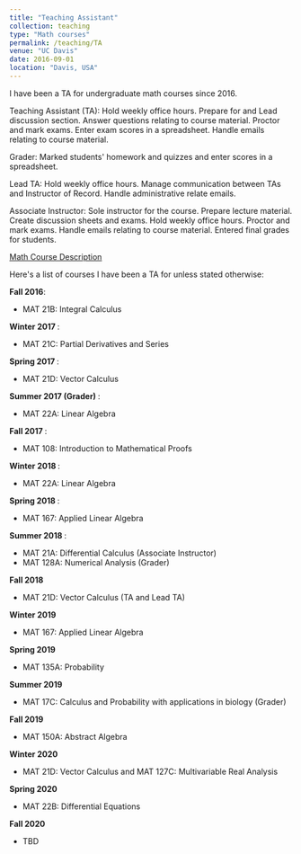 ```yaml
---
title: "Teaching Assistant"
collection: teaching
type: "Math courses"
permalink: /teaching/TA
venue: "UC Davis"
date: 2016-09-01
location: "Davis, USA"
---
```


I have been a TA for undergraduate math courses since 2016.

Teaching Assistant (TA): Hold weekly office hours. Prepare for and Lead discussion section. Answer questions relating to course material. Proctor and mark exams. Enter exam scores in a spreadsheet.  Handle emails relating to course material.

Grader: Marked students' homework and quizzes and enter scores in a spreadsheet. 

Lead TA: Hold weekly office hours. Manage communication between TAs and Instructor of Record. Handle administrative relate emails. 

Associate Instructor: Sole instructor for the course. Prepare lecture material. Create discussion sheets and exams. Hold weekly office hours. Proctor and mark exams. Handle emails relating to course material. Entered final grades for students.

<a href="https://www.math.ucdavis.edu/courses/syllabi/">Math Course Description</a>

Here's a list of courses I have been a TA for unless stated otherwise:

<b>Fall 2016</b>: 
  * MAT 21B: Integral Calculus
  
<b>Winter 2017 </b>:
  * MAT 21C: Partial Derivatives and Series
  
<b> Spring 2017 </b>:
  * MAT 21D: Vector Calculus 
  
<b> Summer 2017 (Grader) </b>:
  * MAT 22A: Linear Algebra
  
<b> Fall 2017 </b>:
  * MAT 108: Introduction to Mathematical Proofs
  
<b> Winter 2018 </b>:
  * MAT 22A: Linear Algebra
  
<b> Spring 2018 </b>:
  * MAT 167: Applied Linear Algebra
  
<b> Summer 2018 </b>:
  * MAT 21A: Differential Calculus (Associate Instructor)
  * MAT 128A: Numerical Analysis (Grader)
  
<b> Fall 2018 </b>
  * MAT 21D: Vector Calculus (TA and Lead TA)
  
<b> Winter 2019 </b>
  * MAT 167: Applied Linear Algebra
  
<b> Spring 2019 </b>
  * MAT 135A: Probability
  
<b> Summer 2019 </b>
  * MAT 17C: Calculus and Probability with applications in biology (Grader)
  
<b> Fall 2019 </b>
  * MAT 150A: Abstract Algebra
  
<b> Winter 2020 </b>
  * MAT 21D: Vector Calculus and MAT 127C: Multivariable Real Analysis
  
<b> Spring 2020 </b> 
  * MAT 22B: Differential Equations
  
<b> Fall 2020 </b>
  * TBD 


